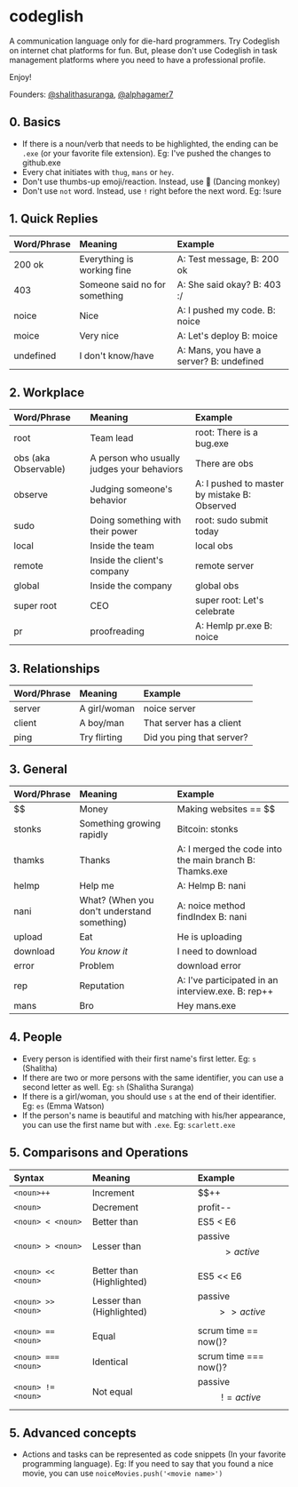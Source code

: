 # codeglish
A communication language only for die-hard programmers. Try Codeglish on internet chat platforms for fun. But, please don't use Codeglish in task management platforms where you need to have a professional profile.

Enjoy!

Founders: [@shalithasuranga](https://github.com/shalithasuranga), [@alphagamer7](https://github.com/alphagamer7)

## 0. Basics

- If there is a noun/verb that needs to be highlighted, the ending can be `.exe` (or your favorite file extension). Eg: I've pushed the changes to github.exe
- Every chat initiates with `thug`, `mans` or `hey`.
- Don't use thumbs-up emoji/reaction. Instead, use 🐒 (Dancing monkey)
- Don't use `not` word. Instead, use `!` right before the next word. Eg: !sure


## 1. Quick Replies

| Word/Phrase      | Meaning     | Example |
| :----------- | :----------- | :----------
| 200 ok      | Everything is working fine       |  A: Test message, B: 200 ok |
| 403   | Someone said no for something        | A: She said okay? B: 403 :/ |
| noice | Nice | A: I pushed my code. B: noice |
| moice | Very nice | A: Let's deploy B: moice |
| undefined | I don't know/have | A: Mans, you have a server? B: undefined |

## 2. Workplace

| Word/Phrase      | Meaning     | Example |
| :----------- | :----------- | :----------
| root     | Team lead     |  root: There is a bug.exe |
| obs (aka Observable)   | A person who usually judges your behaviors      | There are obs |
| observe | Judging someone's behavior | A: I pushed to master by mistake B: Observed |
| sudo | Doing something with their power | root: sudo submit today  |
| local | Inside the team | local obs |
| remote | Inside the client's company | remote server |
| global | Inside the company | global obs |
| super root | CEO | super root: Let's celebrate |
| pr | proofreading | A: Hemlp pr.exe B: noice |


## 3. Relationships

| Word/Phrase      | Meaning     | Example |
| :----------- | :----------- | :----------
| server     | A girl/woman      |  noice server |
| client   | A boy/man       | That server has a client |
| ping | Try flirting | Did you ping that server? |


## 3. General

| Word/Phrase      | Meaning     | Example |
| :----------- | :----------- | :----------
| $$     | Money      |  Making websites == $$ |
| stonks   | Something growing rapidly      | Bitcoin: stonks |
| thamks | Thanks | A: I merged the code into the main branch B: Thamks.exe |
| helmp | Help me | A: Helmp B: nani |
| nani | What? (When you don't understand something) | A: noice method findIndex B: nani |
| upload | Eat | He is uploading |
| download | *You know it* | I need to download |
| error | Problem | download error |
| rep | Reputation | A: I've participated in an interview.exe. B: rep++  |
| mans | Bro | Hey mans.exe |

## 4. People

- Every person is identified with their first name's first letter. Eg: `s` (Shalitha)
- If there are two or more persons with the same identifier, you can use a second letter as well. Eg: `sh` (Shalitha Suranga)
- If there is a girl/woman, you should use `s` at the end of their identifier. Eg: `es` (Emma Watson)
- If the person's name is beautiful and matching with his/her appearance, you can use the first name but with `.exe`. Eg: `scarlett.exe`


## 5. Comparisons and Operations 

| Syntax     | Meaning     | Example |
| :----------- | :----------- | :----------
| `<noun>++`     | Increment      |  $$++ |
| `<noun>`   | Decrement      | profit-- |
| `<noun> < <noun>` | Better than | ES5 < E6 |
| `<noun> > <noun>` | Lesser than | passive $$ > active $$  |
| `<noun> << <noun>` | Better than (Highlighted) | ES5 << E6 |
| `<noun> >> <noun>` | Lesser than (Highlighted) | passive $$ >> active $$  |
| `<noun> == <noun>` | Equal | scrum time == now()? |
| `<noun> === <noun>` | Identical | scrum time === now()? |
| `<noun> != <noun>` | Not equal | passive $$ != active $$ |


## 5. Advanced concepts

- Actions and tasks can be represented as code snippets (In your favorite programming language).
  Eg: If you need to say that you found a nice movie, you can use `noiceMovies.push('<movie name>')`


